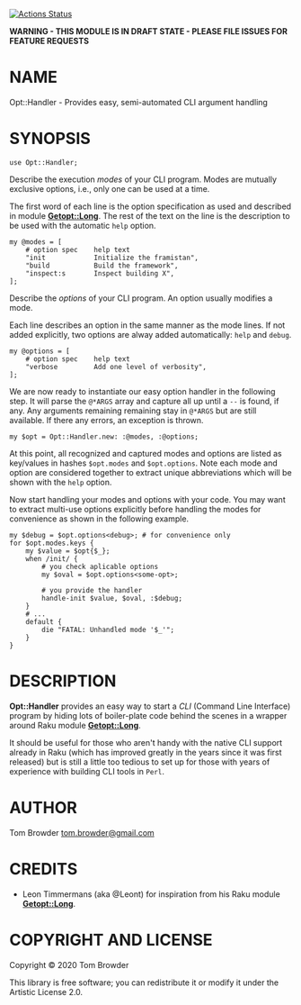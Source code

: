 [![Actions Status](https://github.com/tbrowder/Opt-Handler/workflows/test/badge.svg)](https://github.com/tbrowder/Opt-Handler/actions)

**WARNING - THIS MODULE IS IN DRAFT STATE - PLEASE FILE ISSUES FOR FEATURE REQUESTS**

NAME
====

Opt::Handler - Provides easy, semi-automated CLI argument handling

SYNOPSIS
========

    use Opt::Handler;

Describe the execution *modes* of your CLI program. Modes are mutually exclusive options, i.e., only one can be used at a time.

The first word of each line is the option specification as used and described in module [**Getopt::Long**](https://github.com/leont/getopt-long6). The rest of the text on the line is the description to be used with the automatic `help` option.

    my @modes = [
        # option spec    help text
        "init            Initialize the framistan",
        "build           Build the framework",
        "inspect:s       Inspect building X",
    ];

Describe the *options* of your CLI program. An option usually modifies a mode.

Each line describes an option in the same manner as the mode lines. If not added explicitly, two options are alway added automatically: `help` and `debug`.

    my @options = [
        # option spec    help text
        "verbose         Add one level of verbosity",
    ];

We are now ready to instantiate our easy option handler in the following step. It will parse the `@*ARGS` array and capture all up until a `--` is found, if any. Any arguments remaining remaining stay in `@*ARGS` but are still available. If there any errors, an exception is thrown.

    my $opt = Opt::Handler.new: :@modes, :@options;

At this point, all recognized and captured modes and options are listed as key/values in hashes `$opt.modes` and `$opt.options`. Note each mode and option are considered together to extract unique abbreviations which will be shown with the `help` option.

Now start handling your modes and options with your code. You may want to extract multi-use options explicitly before handling the modes for convenience as shown in the following example.

    my $debug = $opt.options<debug>; # for convenience only
    for $opt.modes.keys {
        my $value = $opt{$_};
        when /init/ {
            # you check aplicable options
            my $oval = $opt.options<some-opt>;

            # you provide the handler
            handle-init $value, $oval, :$debug;
        }
        # ...
        default {
            die "FATAL: Unhandled mode '$_'";
        }
    }

DESCRIPTION
===========

**Opt::Handler** provides an easy way to start a *CLI* (Command Line Interface) program by hiding lots of boiler-plate code behind the scenes in a wrapper around Raku module [**Getopt::Long**](https://github.com/leont/getopt-long6).

It should be useful for those who aren't handy with the native CLI support already in Raku (which has improved greatly in the years since it was first released) but is still a little too tedious to set up for those with years of experience with building CLI tools in `Perl`.

AUTHOR
======

Tom Browder <tom.browder@gmail.com>

CREDITS
=======

  * Leon Timmermans (aka @Leont) for inspiration from his Raku module [**Getopt::Long**](https://github.com/leont/getopt-long6).

COPYRIGHT AND LICENSE
=====================

Copyright &#x00A9; 2020 Tom Browder

This library is free software; you can redistribute it or modify it under the Artistic License 2.0.

